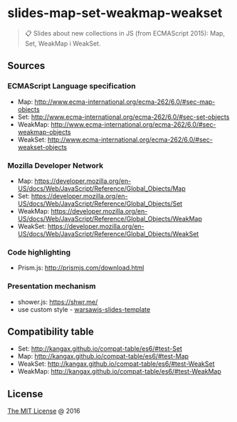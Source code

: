 # slides-map-set-weakmap-weakset

> :clipboard: Slides about new collections in JS (from ECMAScript 2015): Map, Set, WeakMap i WeakSet. 

## Sources

### ECMAScript Language specification

* Map: http://www.ecma-international.org/ecma-262/6.0/#sec-map-objects
* Set: http://www.ecma-international.org/ecma-262/6.0/#sec-set-objects
* WeakMap: http://www.ecma-international.org/ecma-262/6.0/#sec-weakmap-objects
* WeakSet: http://www.ecma-international.org/ecma-262/6.0/#sec-weakset-objects

### Mozilla Developer Network

* Map: https://developer.mozilla.org/en-US/docs/Web/JavaScript/Reference/Global_Objects/Map
* Set: https://developer.mozilla.org/en-US/docs/Web/JavaScript/Reference/Global_Objects/Set
* WeakMap: https://developer.mozilla.org/en-US/docs/Web/JavaScript/Reference/Global_Objects/WeakMap
* WeakSet: https://developer.mozilla.org/en-US/docs/Web/JavaScript/Reference/Global_Objects/WeakSet

### Code highlighting

* Prism.js: http://prismjs.com/download.html

### Presentation mechanism

* shower.js: https://shwr.me/
* use custom style - [warsawjs-slides-template](https://github.com/warsawjs/warsawjs-slides-template)

## Compatibility table

* Set: http://kangax.github.io/compat-table/es6/#test-Set
* Map: http://kangax.github.io/compat-table/es6/#test-Map
* WeakSet: http://kangax.github.io/compat-table/es6/#test-WeakSet
* WeakMap: http://kangax.github.io/compat-table/es6/#test-WeakMap

## License

[The MIT License](http://piecioshka.mit-license.org) @ 2016
